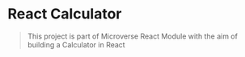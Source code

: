 # React Calculator

> This project is part of Microverse React Module with the aim of building a Calculator in React 
